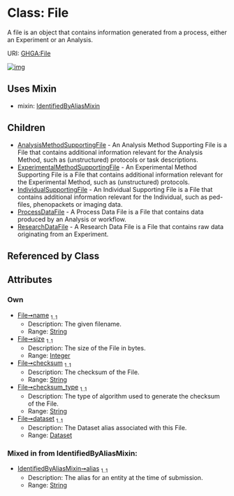 
# Class: File


A file is an object that contains information generated from a process, either an Experiment or an Analysis.

URI: [GHGA:File](https://w3id.org/GHGA/File)


[![img](https://yuml.me/diagram/nofunky;dir:TB/class/[ResearchDataFile],[ProcessDataFile],[IndividualSupportingFile],[IdentifiedByAliasMixin],[Dataset]<dataset%201..1-%20[File&#124;name:string;size:integer;checksum:string;checksum_type:string;alias:string],[File]uses%20-.->[IdentifiedByAliasMixin],[File]^-[ResearchDataFile],[File]^-[ProcessDataFile],[File]^-[IndividualSupportingFile],[File]^-[ExperimentalMethodSupportingFile],[File]^-[AnalysisMethodSupportingFile],[ExperimentalMethodSupportingFile],[Dataset],[AnalysisMethodSupportingFile])](https://yuml.me/diagram/nofunky;dir:TB/class/[ResearchDataFile],[ProcessDataFile],[IndividualSupportingFile],[IdentifiedByAliasMixin],[Dataset]<dataset%201..1-%20[File&#124;name:string;size:integer;checksum:string;checksum_type:string;alias:string],[File]uses%20-.->[IdentifiedByAliasMixin],[File]^-[ResearchDataFile],[File]^-[ProcessDataFile],[File]^-[IndividualSupportingFile],[File]^-[ExperimentalMethodSupportingFile],[File]^-[AnalysisMethodSupportingFile],[ExperimentalMethodSupportingFile],[Dataset],[AnalysisMethodSupportingFile])

## Uses Mixin

 *  mixin: [IdentifiedByAliasMixin](IdentifiedByAliasMixin.md)

## Children

 * [AnalysisMethodSupportingFile](AnalysisMethodSupportingFile.md) - An Analysis Method Supporting File is a File that contains additional information relevant for the Analysis Method, such as (unstructured) protocols or task descriptions.
 * [ExperimentalMethodSupportingFile](ExperimentalMethodSupportingFile.md) - An Experimental Method Supporting File is a File that contains additional information relevant for the Experimental Method, such as (unstructured) protocols.
 * [IndividualSupportingFile](IndividualSupportingFile.md) - An Individual Supporting File is a File that contains additional information relevant for the Individual, such as ped-files, phenopackets or imaging data.
 * [ProcessDataFile](ProcessDataFile.md) - A Process Data File is a File that contains data produced by an Analysis or workflow.
 * [ResearchDataFile](ResearchDataFile.md) - A Research Data File is a File that contains raw data originating from an Experiment.

## Referenced by Class


## Attributes


### Own

 * [File➞name](File_name.md)  <sub>1..1</sub>
     * Description: The given filename.
     * Range: [String](types/String.md)
 * [File➞size](File_size.md)  <sub>1..1</sub>
     * Description: The size of the File in bytes.
     * Range: [Integer](types/Integer.md)
 * [File➞checksum](File_checksum.md)  <sub>1..1</sub>
     * Description: The checksum of the File.
     * Range: [String](types/String.md)
 * [File➞checksum_type](File_checksum_type.md)  <sub>1..1</sub>
     * Description: The type of algorithm used to generate the checksum of the File.
     * Range: [String](types/String.md)
 * [File➞dataset](File_dataset.md)  <sub>1..1</sub>
     * Description: The Dataset alias associated with this File.
     * Range: [Dataset](Dataset.md)

### Mixed in from IdentifiedByAliasMixin:

 * [IdentifiedByAliasMixin➞alias](IdentifiedByAliasMixin_alias.md)  <sub>1..1</sub>
     * Description: The alias for an entity at the time of submission.
     * Range: [String](types/String.md)
